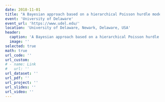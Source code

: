 ```yaml
---
date: 2018-11-01
title: "A Bayesian approach based on a hierarchical Poisson hurdle model for differential abundance analysis of microbiome data"
event: 'University of Delaware'
event_url: 'https://www.udel.edu/'
location: 'University of Delaware, Newark, Delaware, USA'
header:
  caption: 'A Bayesian approach based on a hierarchical Poisson hurdle model for differential abundance analysis of microbiome data'
  image: ''
selected: true
math: true
url_code: ''
url_custom: 
# - name: Link
#   url: ''
url_dataset: ''
url_pdf: ''
url_project: ''
url_slides: ''
url_video: ''
---
```

